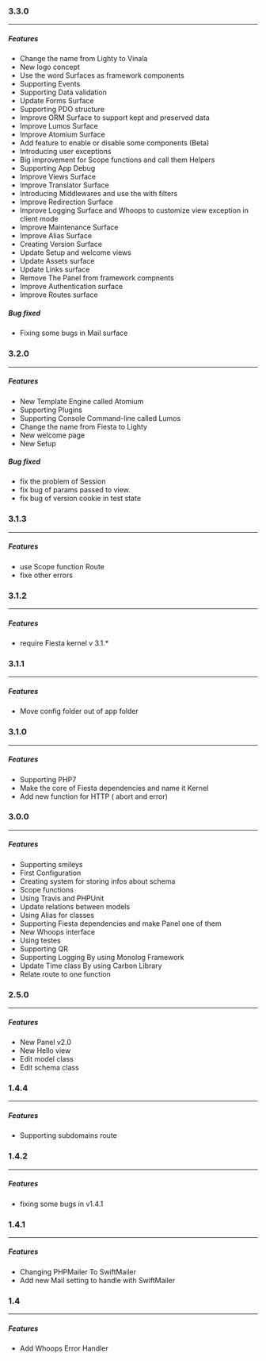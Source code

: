 ### 3.3.0
---

##### Features

 * Change the name from Lighty to Vinala
 * New logo concept
 * Use the word Surfaces as framework components
 * Supporting Events
 * Supporting Data validation
 * Update Forms Surface
 * Supporting PDO structure
 * Improve ORM Surface to support kept and preserved data
 * Improve Lumos Surface
 * Improve Atomium Surface
 * Add feature to enable or disable some components (Beta)
 * Introducing user exceptions
 * Big improvement for Scope functions and call them Helpers
 * Supporting App Debug
 * Improve Views Surface
 * Improve Translator Surface
 * Introducing Middlewares and use the with filters
 * Improve Redirection Surface
 * Improve Logging Surface and Whoops to customize view exception in client mode
 * Improve Maintenance Surface
 * Improve Alias Surface
 * Creating Version Surface
 * Update Setup and welcome views
 * Update Assets surface
 * Update Links surface
 * Remove The Panel from framework compnents
 * Improve Authentication surface
 * Improve Routes surface

##### Bug fixed

 * Fixing some bugs in Mail surface

### 3.2.0
---

##### Features

 * New Template Engine called Atomium
 * Supporting Plugins 
 * Supporting Console Command-line called Lumos
 * Change the name from Fiesta to Lighty
 * New welcome page
 * New Setup

##### Bug fixed

* fix the problem of Session
* fix bug of params passed to view.
* fix bug of version cookie in test state
 

### 3.1.3
---

##### Features

 * use Scope function Route
 * fixe other errors


### 3.1.2
---

##### Features

 * require Fiesta kernel v 3.1.*


### 3.1.1
---

##### Features

 * Move config folder out of app folder


### 3.1.0
---

##### Features

 * Supporting PHP7
 * Make the core of Fiesta dependencies and name it Kernel
 * Add new function for HTTP ( abort and error)

### 3.0.0
---

##### Features

 * Supporting smileys
 * First Configuration
 * Creating system for storing infos about schema 
 * Scope functions
 * Using Travis and PHPUnit
 * Update relations between models
 * Using Alias for classes
 * Supporting Fiesta dependencies and make Panel one of them
 * New Whoops interface
 * Using testes
 * Supporting QR
 * Supporting Logging By using Monolog Framework
 * Update Time class By using Carbon Library
 * Relate route to one function


### 2.5.0
---

##### Features

* New Panel v2.0
* New Hello view
* Edit model class
* Edit schema class


### 1.4.4
---

##### Features

 * Supporting subdomains route


### 1.4.2
---

##### Features

 * fixing some bugs in v1.4.1


### 1.4.1
---

##### Features

 * Changing PHPMailer To SwiftMailer
 * Add new Mail setting to handle with SwiftMailer


### 1.4
---

##### Features

 * Add Whoops Error Handler
